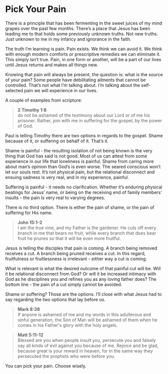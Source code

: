 <template data-parse>2011-07-16 #jesus #bible #noIndex</template>

# Pick Your Pain

There is a principle that has been fermenting in the sweet juices of my mind grapes over the past few months. There’s a place that Jesus has been leading me to that holds some previously unknown truths. Not new truths. Just unknown to me in my infancy and ignorance in the faith.

The truth I’m learning is pain. Pain exists. We think we can avoid it. We think with enough modern comforts or prescriptive remedies we can eliminate it. This simply isn’t true. Pain, in one form or another, will be a part of our lives until Jesus returns and makes all things new.

Knowing that pain will always be present, the question is: what is the source of your pain? Some people have debilitating ailments that cannot be controlled. That’s not what I’m talking about. I’m talking about the self-selected pain we will experience in our lives.

A couple of examples from scripture:

> **2 Timothy 1:8**\
> do not be ashamed of the testimony about our Lord or of me his prisoner. Rather, join with me in suffering for the gospel, by the power of God.

Paul is telling Timothy there are two options in regards to the gospel. Shame because of it, or suffering on behalf of it. That’s it.

Shame is painful - the resulting isolation of not being known is the very thing that God has said is not good. Most of us can attest from some experience in our life that loneliness is painful. Shame from caring more about man’s opinion than God’s is even worse. The seared conscious won’t let our souls rest. It’s not physical pain, but the relational disconnect and ensuing sadness is very real, and in my experience, painful.

Suffering is painful - it needs no clarification. Whether it’s enduring physical beatings for Jesus’ name, or being on the receiving end of family members’ insults - the pain is very real to varying degrees.

There is no third option. There is either the pain of shame, or the pain of suffering for His name.

> **John 15:1-2**\
> I am the true vine, and my Father is the gardener. He cuts off every branch in me that bears no fruit, while every branch that does bear fruit he prunes so that it will be even more fruitful.

Jesus is telling the disciples that pain is coming. A branch being removed receives a cut. A branch being pruned receives a cut. In this regard, fruitfulness or fruitlessness is irrelevant - either way a cut is coming.

What is relevant is what the desired outcome of that painful cut will be. Will it be relational disconnect from God? Or will it be increased intimacy with God as he disciplines you and refines you as any loving father does? The bottom line - the pain of a cut simply cannot be avoided.

Shame or suffering? Those are the options. I’ll close with what Jesus had to say regarding the two options that lay before us.

> **Mark 8:38**\
> If anyone is ashamed of me and my words in this adulterous and sinful generation, the Son of Man will be ashamed of them when he comes in his Father's glory with the holy angels.

> **Matt 5:11-12**\
> Blessed are you when people insult you, persecute you and falsely say all kinds of evil against you because of me. Rejoice and be glad, because great is your reward in heaven, for in the same way they persecuted the prophets who were before you.

You can pick your pain. Choose wisely.